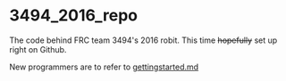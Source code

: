 # 3494_2016_repo
The code behind FRC team 3494's 2016 robit. This time ~~hopefully~~ set up right on Github.

New programmers are to refer to [gettingstarted.md](gettingstarted.md.)
